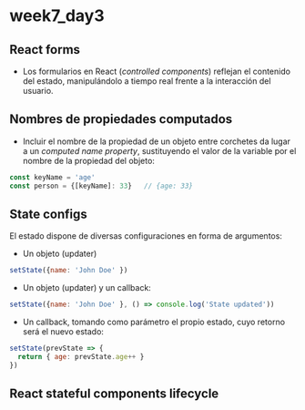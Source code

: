 # week7_day3

## React forms
- Los formularios en React (_controlled components_) reflejan el contenido del estado, manipulándolo a tiempo real frente a la interacción del usuario.

## Nombres de propiedades computados
- Incluir el nombre de la propiedad de un objeto entre corchetes da lugar a un _computed name property_, sustituyendo el valor de la variable por el nombre de la propiedad del objeto:
 ````javascript
 const keyName = 'age'
 const person = {[keyName]: 33}   // {age: 33}
 ````

## State configs
El estado dispone de diversas configuraciones en forma de argumentos:
- Un objeto (updater)
 ````javascript
 setState({name: 'John Doe' })
 ````
 - Un objeto (updater) y un callback:
 ````javascript
 setState({name: 'John Doe' }, () => console.log('State updated'))
 ````
  - Un callback, tomando como parámetro el propio estado, cuyo retorno será el nuevo estado:
 ````javascript
 setState(prevState => {
   return { age: prevState.age++ }
 })
 ````

## React stateful components lifecycle

<img src="https://s3-eu-west-1.amazonaws.com/ih-materials/uploads/upload_801d26372f9946811f79250cb98322bf.jpg" alt="">
